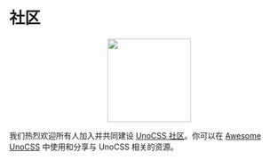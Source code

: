 # 社区

<p align="center">
  <img src="https://avatars.githubusercontent.com/unocss-community" width='150' />
</p>

我们热烈欢迎所有人加入并共同建设 [UnoCSS 社区](https://github.com/unocss-community)。你可以在 [Awesome UnoCSS](https://github.com/unocss-community/awesome-unocss) 中使用和分享与 UnoCSS 相关的资源。